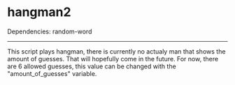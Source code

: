 # hangman2

Dependencies:
random-word

------
This script plays hangman, there is currently no actualy man that shows the amount of guesses. That will hopefully come in the future. For now, there are 6 allowed guesses, this value can be changed with the "amount_of_guesses" variable. 
